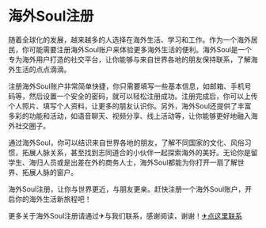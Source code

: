 # 海外Soul注册

随着全球化的发展，越来越多的人选择在海外生活、学习和工作。作为一个海外居民，你可能需要注册海外Soul账户来体验更多海外生活的便利。海外Soul是一个专为海外用户打造的社交平台，让你能够与来自世界各地的朋友保持联系，了解海外生活的点点滴滴。

注册海外Soul账户非常简单快捷，你只需要填写一些基本信息，如邮箱、手机号码等，然后设置一个安全的密码，就可以轻松注册成功。注册完成后，你可以上传个人照片、填写个人资料，让更多的朋友认识你。另外，海外Soul还提供了丰富多彩的功能和活动，如语音聊天、视频分享、线上活动等，让你能够更好地融入海外社交圈子。

通过海外Soul，你可以结识来自世界各地的朋友，了解不同国家的文化、风俗习惯，拓展人脉关系，甚至找到志同道合的小伙伴一起探索海外的美好。无论你是留学生、海归人员或是出差在外的商务人士，海外Soul都能为你打开一扇了解世界、拓展人脉的窗户。

海外Soul注册，让你与世界更近，与朋友更亲。赶快注册一个海外Soul账户，开启你的海外生活新旅程吧！

更多关于海外Soul注册请通过✈与我们联系，感谢阅读，谢谢！[✈点这里联系](https://www.k02.cc)